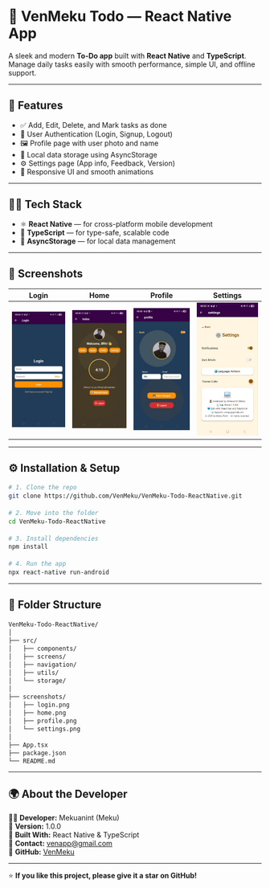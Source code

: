 # 📝 VenMeku Todo — React Native App

A sleek and modern **To-Do app** built with **React Native** and **TypeScript**.  
Manage daily tasks easily with smooth performance, simple UI, and offline support.

---

## 🌟 Features
- ✅ Add, Edit, Delete, and Mark tasks as done  
- 👤 User Authentication (Login, Signup, Logout)  
- 🖼️ Profile page with user photo and name  
- 💾 Local data storage using AsyncStorage  
- ⚙️ Settings page (App info, Feedback, Version)  
- 📲 Responsive UI and smooth animations  

---

## 🧑‍💻 Tech Stack
- ⚛️ **React Native** — for cross-platform mobile development  
- 💙 **TypeScript** — for type-safe, scalable code  
- 💾 **AsyncStorage** — for local data management  

---

## 📱 Screenshots
| Login | Home | Profile | Settings |
|:--:|:--:|:--:|:--:|
| ![Login](./screenshots/login.png) | ![Home](./screenshots/home.png) | ![Profile](./screenshots/profile.png) | ![Settings](./screenshots/settings.png) |

---

## ⚙️ Installation & Setup

```bash
# 1. Clone the repo
git clone https://github.com/VenMeku/VenMeku-Todo-ReactNative.git

# 2. Move into the folder
cd VenMeku-Todo-ReactNative

# 3. Install dependencies
npm install

# 4. Run the app
npx react-native run-android
```

---

## 📂 Folder Structure

```
VenMeku-Todo-ReactNative/
│
├── src/
│   ├── components/
│   ├── screens/
│   ├── navigation/
│   ├── utils/
│   └── storage/
│
├── screenshots/
│   ├── login.png
│   ├── home.png
│   ├── profile.png
│   └── settings.png
│
├── App.tsx
├── package.json
└── README.md
```

---

## 🌍 About the Developer

👨‍💻 **Developer:** Mekuanint (Meku)  
📱 **Version:** 1.0.0  
💬 **Built With:** React Native & TypeScript  
📧 **Contact:** [venapp@gmail.com](mailto:venapp@gmail.com)  
🔗 **GitHub:** [VenMeku](https://github.com/VenMeku)  

---

⭐ **If you like this project, please give it a star on GitHub!**
